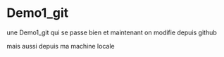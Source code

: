 # Demo1_git
une Demo1_git qui se passe bien
et maintenant on modifie depuis github

mais aussi depuis ma machine locale
